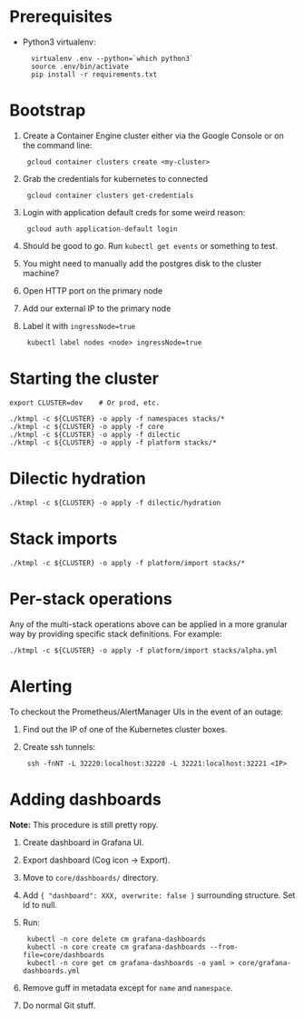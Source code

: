 # Prerequisites

- Python3 virtualenv:

        virtualenv .env --python=`which python3`
        source .env/bin/activate
        pip install -r requirements.txt

# Bootstrap

1. Create a Container Engine cluster either via the Google Console or on the command line:

        gcloud container clusters create <my-cluster>

2. Grab the credentials for kubernetes to connected

        gcloud container clusters get-credentials

3. Login with application default creds for some weird reason:

        gcloud auth application-default login

4. Should be good to go. Run `kubectl get events` or something to test.
5. You might need to manually add the postgres disk to the cluster machine?
6. Open HTTP port on the primary node
7. Add our external IP to the primary node
8. Label it with `ingressNode=true`

        kubectl label nodes <node> ingressNode=true

# Starting the cluster

    export CLUSTER=dev    # Or prod, etc.

    ./ktmpl -c ${CLUSTER} -o apply -f namespaces stacks/*
    ./ktmpl -c ${CLUSTER} -o apply -f core
    ./ktmpl -c ${CLUSTER} -o apply -f dilectic
    ./ktmpl -c ${CLUSTER} -o apply -f platform stacks/*

# Dilectic hydration

    ./ktmpl -c ${CLUSTER} -o apply -f dilectic/hydration

# Stack imports

    ./ktmpl -c ${CLUSTER} -o apply -f platform/import stacks/*

# Per-stack operations

Any of the multi-stack operations above can be applied in a more granular way by providing specific stack definitions.
For example:

    ./ktmpl -c ${CLUSTER} -o apply -f platform/import stacks/alpha.yml

# Alerting
To checkout the Prometheus/AlertManager UIs in the event of an outage:

1. Find out the IP of one of the Kubernetes cluster boxes.
2. Create ssh tunnels:

        ssh -fnNT -L 32220:localhost:32220 -L 32221:localhost:32221 <IP>

# Adding dashboards

**Note:** This procedure is still pretty ropy.

1. Create dashboard in Grafana UI.

2. Export dashboard (Cog icon -> Export).

3. Move to `core/dashboards/` directory.

4. Add `{ "dashboard": XXX, overwrite: false }` surrounding structure. Set id to null.

5. Run:

        kubectl -n core delete cm grafana-dashboards
        kubectl -n core create cm grafana-dashboards --from-file=core/dashboards
        kubectl -n core get cm grafana-dashboards -o yaml > core/grafana-dashboards.yml

6. Remove guff in metadata except for `name` and `namespace`.
7. Do normal Git stuff.
